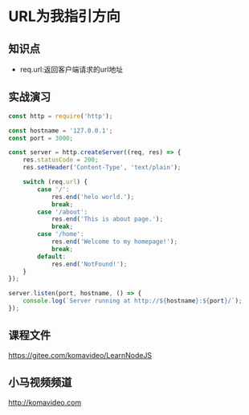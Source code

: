 URL为我指引方向
==============

## 知识点

* req.url:返回客户端请求的url地址

## 实战演习

~~~javascript
const http = require('http');

const hostname = '127.0.0.1';
const port = 3000;

const server = http.createServer((req, res) => {
    res.statusCode = 200;
    res.setHeader('Content-Type', 'text/plain');

    switch (req.url) {
        case '/':
            res.end('helo world.');
            break;
        case '/about':
            res.end('This is about page.');
            break;
        case '/home':
            res.end('Welcome to my homepage!');
            break;
        default:
            res.end('NotFound!');
    }
});

server.listen(port, hostname, () => {
    console.log(`Server running at http://${hostname}:${port}/`);
});
~~~

## 课程文件

https://gitee.com/komavideo/LearnNodeJS

## 小马视频频道

http://komavideo.com
